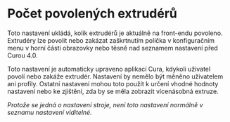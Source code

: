 Počet povolených extrudérů
====
Toto nastavení ukládá, kolik extrudérů je aktuálně na front-endu povoleno. Extrudéry lze povolit nebo zakázat zaškrtnutím políčka v konfiguračním menu v horní části obrazovky nebo těsně nad seznamem nastavení před Curou 4.0.

Toto nastavení je automaticky upraveno aplikací Cura, kdykoli uživatel povolí nebo zakáže extrudér. Nastavení by nemělo být měněno uživatelem ani profily. Ostatní nastavení mohou toto použít k určení vhodné hodnoty nastavení nebo ke zjištění, zda by se měla zobrazit vícenásobná extruze.

*Protože se jedná o nastavení stroje, není toto nastavení normálně v seznamu nastavení viditelné.*